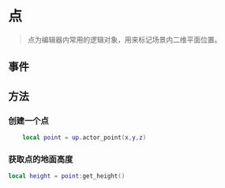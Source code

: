 # 点

>点为编辑器内常用的逻辑对象，用来标记场景内二维平面位置。


## 事件


## 方法

### 创建一个点
```lua
    local point = up.actor_point(x,y,z)
```

### 获取点的地面高度
```lua
local height = point:get_height()
```

